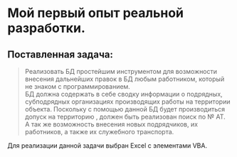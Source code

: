 # Мой первый опыт реальной разработки.
## Поставленная задача:  
> Реализовать БД простейшим инструментом для возможности внесения дальнейших правок в БД любым работником, который не знаком с программированием.  
> БД должна содержать в себе сводку информации о подрядных, субподрядных организациях производящих работы на территории объекта.
> Поскольку с помощью данной БД будет производиться допуск на территорию , должен быть реализован поиск по № АТ.  
> А так же возможность внесения новых подрядчиков, их работников, а также их служебного транспорта.   

Для реализации данной задачи выбран Excel с элементами VBA.
